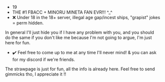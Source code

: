 -  19
- THE #1 FBACC + MINORU MINETA FAN EVR!!! ^_^ 
- ❌ Under 18 in the 18+ server, illegal age gap/incest ships, "grapist" jokes = perm hidden.

In general I'll just hide you if I have any problem with you, and you should do the same if you don't like me because I'm not going to argue, I'm just here for fun.
- ✔️ Feel free to come up to me at any time I'll never mind! & you can ask for my discord if we're friends. 

The strawpage is just for fun, all the info is already here. Feel free to send gimmicks tho, I appreciate it !!
